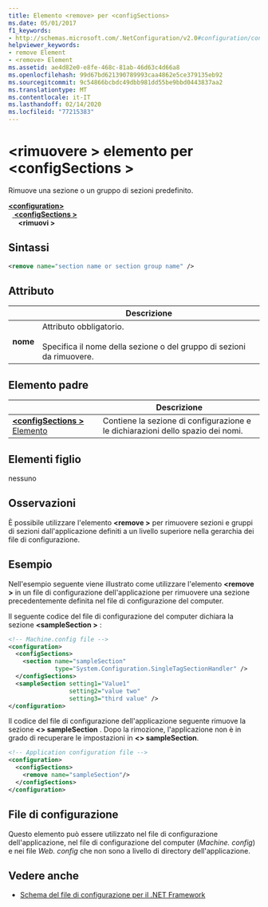 ```yaml
---
title: Elemento <remove> per <configSections>
ms.date: 05/01/2017
f1_keywords:
- http://schemas.microsoft.com/.NetConfiguration/v2.0#configuration/configSections/remove
helpviewer_keywords:
- remove Element
- <remove> Element
ms.assetid: ae4d82e0-e8fe-468c-81ab-46d63c4d66a8
ms.openlocfilehash: 99d67bd621390789993caa4862e5ce379135eb92
ms.sourcegitcommit: 9c54866bcbdc49dbb981dd55be9bbd0443837aa2
ms.translationtype: MT
ms.contentlocale: it-IT
ms.lasthandoff: 02/14/2020
ms.locfileid: "77215383"
---
```

# <a name="remove-element-for-configsections"></a>\<rimuovere > elemento per \<configSections >

Rimuove una sezione o un gruppo di sezioni predefinito.

[ **\<configuration>** ](configuration-element.md)\
&nbsp;&nbsp;[ **\<configSections >** ](configsections-element-for-configuration.md)\
&nbsp;&nbsp;&nbsp;&nbsp; **\<rimuovi >**

## <a name="syntax"></a>Sintassi

```xml
<remove name="section name or section group name" />
```

## <a name="attribute"></a>Attributo

|           | Descrizione |
| --------- | ----------- |
| **nome**  | Attributo obbligatorio.<br><br>Specifica il nome della sezione o del gruppo di sezioni da rimuovere. |

## <a name="parent-element"></a>Elemento padre

|     | Descrizione |
| --- | ----------- |
| [ **\<configSections >** Elemento](configsections-element-for-configuration.md) | Contiene la sezione di configurazione e le dichiarazioni dello spazio dei nomi. |

## <a name="child-elements"></a>Elementi figlio

nessuno

## <a name="remarks"></a>Osservazioni

È possibile utilizzare l'elemento **\<remove >** per rimuovere sezioni e gruppi di sezioni dall'applicazione definiti a un livello superiore nella gerarchia dei file di configurazione.

## <a name="example"></a>Esempio

Nell'esempio seguente viene illustrato come utilizzare l'elemento **\<remove >** in un file di configurazione dell'applicazione per rimuovere una sezione precedentemente definita nel file di configurazione del computer.

Il seguente codice del file di configurazione del computer dichiara la sezione **\<sampleSection >** :

```xml
<!-- Machine.config file -->
<configuration>
  <configSections>
    <section name="sampleSection"
             type="System.Configuration.SingleTagSectionHandler" />
  </configSections>
  <sampleSection setting1="Value1" 
                 setting2="value two" 
                 setting3="third value" />
</configuration>
```

Il codice del file di configurazione dell'applicazione seguente rimuove la sezione **\<> sampleSection** . Dopo la rimozione, l'applicazione non è in grado di recuperare le impostazioni in **\<> sampleSection**.

```xml
<!-- Application configuration file -->
<configuration>
  <configSections>
    <remove name="sampleSection"/>
  </configSections>
</configuration>
```

## <a name="configuration-file"></a>File di configurazione

Questo elemento può essere utilizzato nel file di configurazione dell'applicazione, nel file di configurazione del computer (*Machine. config*) e nei file *Web. config* che non sono a livello di directory dell'applicazione.

## <a name="see-also"></a>Vedere anche

- [Schema del file di configurazione per il .NET Framework](index.md)
